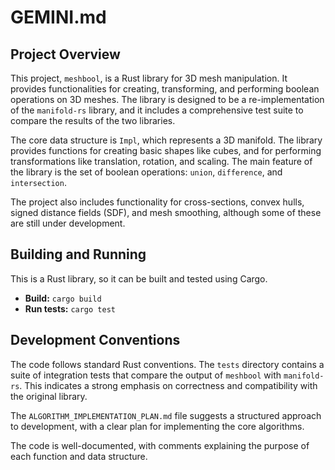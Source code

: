 # GEMINI.md

## Project Overview

This project, `meshbool`, is a Rust library for 3D mesh manipulation. It provides functionalities for creating, transforming, and performing boolean operations on 3D meshes. The library is designed to be a re-implementation of the `manifold-rs` library, and it includes a comprehensive test suite to compare the results of the two libraries.

The core data structure is `Impl`, which represents a 3D manifold. The library provides functions for creating basic shapes like cubes, and for performing transformations like translation, rotation, and scaling. The main feature of the library is the set of boolean operations: `union`, `difference`, and `intersection`.

The project also includes functionality for cross-sections, convex hulls, signed distance fields (SDF), and mesh smoothing, although some of these are still under development.

## Building and Running

This is a Rust library, so it can be built and tested using Cargo.

*   **Build:** `cargo build`
*   **Run tests:** `cargo test`

## Development Conventions

The code follows standard Rust conventions. The `tests` directory contains a suite of integration tests that compare the output of `meshbool` with `manifold-rs`. This indicates a strong emphasis on correctness and compatibility with the original library.

The `ALGORITHM_IMPLEMENTATION_PLAN.md` file suggests a structured approach to development, with a clear plan for implementing the core algorithms.

The code is well-documented, with comments explaining the purpose of each function and data structure.
